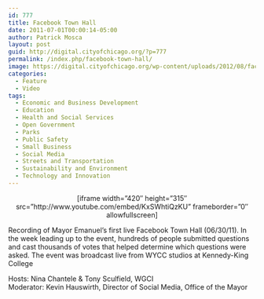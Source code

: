 ```yaml
---
id: 777
title: Facebook Town Hall
date: 2011-07-01T00:00:14-05:00
author: Patrick Mosca
layout: post
guid: http://digital.cityofchicago.org/?p=777
permalink: /index.php/facebook-town-hall/
image: https://digital.cityofchicago.org/wp-content/uploads/2012/08/facebook-town-hall-thumb-2.jpg
categories:
  - Feature
  - Video
tags:
  - Economic and Business Development
  - Education
  - Health and Social Services
  - Open Government
  - Parks
  - Public Safety
  - Small Business
  - Social Media
  - Streets and Transportation
  - Sustainability and Environment
  - Technology and Innovation
---
```

<p style="text-align: center;">
  [iframe width=&#8221;420&#8243; height=&#8221;315&#8243; src=&#8221;http://www.youtube.com/embed/KxSWhtiQzKU&#8221; frameborder=&#8221;0&#8243; allowfullscreen]
</p>

Recording of Mayor Emanuel&#8217;s first live Facebook Town Hall (06/30/11). In the week leading up to the event, hundreds of people submitted questions and cast thousands of votes that helped determine which questions were asked. The event was broadcast live from WYCC studios at Kennedy-King College

Hosts: Nina Chantele & Tony Sculfield, WGCI  
Moderator: Kevin Hauswirth, Director of Social Media, Office of the Mayor